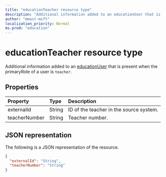 ```yaml
---
title: "educationTeacher resource type"
description: "Additional information added to an educationUser that is present when the primaryRole of a user is `teacher`."
author: "mmast-msft"
localization_priority: Normal
ms.prod: "education"
---
```


# educationTeacher resource type

Additional information added to an [educationUser](educationuser.md) that is present when the primaryRole of a user is `teacher`.


## Properties
| Property	   | Type	|Description|
|:---------------|:--------|:----------|
|externalId|String| ID of the teacher in the source system.|
|teacherNumber|String|Teacher number.|

## JSON representation

The following is a JSON representation of the resource.

<!-- {
  "blockType": "resource",
  "optionalProperties": [

  ],
  "@odata.type": "microsoft.graph.educationTeacher"
}-->

```json
{
  "externalId": "String",
  "teacherNumber": "String"
}

```

<!-- uuid: 8fcb5dbc-d5aa-4681-8e31-b001d5168d79
2015-10-25 14:57:30 UTC -->
<!-- {
  "type": "#page.annotation",
  "description": "educationTeacher resource",
  "keywords": "",
  "section": "documentation",
  "tocPath": ""
}-->
